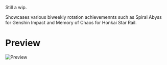 Still a wip.

Showcases various biweekly rotation achievemennts such as Spiral Abyss for Genshin Impact and Memory of Chaos for Honkai Star Rail.

# Preview

![Preview](https://i.imgur.com/vA3OWci.png)